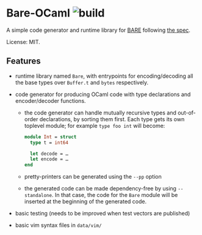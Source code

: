 
# Bare-OCaml ![build](https://github.com/c-cube/bare/workflows/build/badge.svg)

A simple code generator and runtime library for [BARE](https://baremessages.org/)
following [the spec](https://datatracker.ietf.org/doc/draft-devault-bare).

License: MIT.


## Features

- runtime library named `Bare`, with entrypoints for encoding/decoding
  all the base types over `Buffer.t` and `bytes` respectively.

- code generator for producing OCaml code with type declarations and encoder/decoder functions.
  * the code generator can handle mutually recursive types and out-of-order
    declarations, by sorting them first.
    Each type gets its own toplevel module; for example `type foo int`
    will become:

    ```ocaml
    module Int = struct
      type t = int64

      let decode = …
      let encode = …
    end
    ```
  * pretty-printers can be generated using the `--pp` option
  * the generated code can be made dependency-free by using `--standalone`.
    In that case, the code for the `Bare` module will be inserted at the beginning
    of the generated code.
- basic testing (needs to be improved when test vectors are published)

- basic vim syntax files in `data/vim/`
